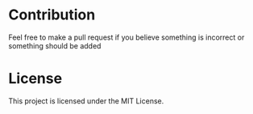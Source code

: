 # Contribution

Feel free to make a pull request if you believe something is incorrect or something should be added 

# License

This project is licensed under the MIT License.
